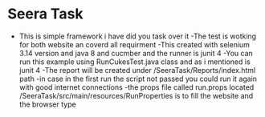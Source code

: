 # Seera Task 

- This is simple framework i have did you task over it 
-The test is wotking for both website an coverd all requirment 
-This created with selenium 3.14 version and java 8 and cucmber and the runner is junit 4 
-You can run this example using RunCukesTest.java class and as i mentioned is junit 4 
-The report will be created under /SeeraTask/Reports/index.html path 
-in case in the first run the script not passed you could run it again with good internet connections
-the props file called run.props located /SeeraTask/src/main/resources/RunProperties is to fill the website and the browser type 
